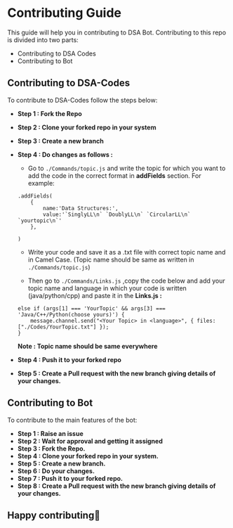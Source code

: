 
# Contributing Guide

This guide will help you in contributing to DSA Bot.
Contributing to this repo is divided into two parts:

- Contributing to DSA Codes
- Contributing to Bot

## Contributing to DSA-Codes
To contribute to DSA-Codes follow the steps below:

- **Step 1 : Fork the Repo**
- **Step 2 : Clone your forked repo in your system** 
- **Step 3 : Create a new branch**
- **Step 4 : Do changes as follows :**
    
    - Go to ```./Commands/topic.js``` and write the topic for which you want to add the code in the correct format in **addFields** section. For example:

    ```
    .addFields(
		{
			name:'Data Structures:',
            value:'`SinglyLL\n` `DoublyLL\n` `CircularLL\n` `yourtopic\n`'
		},
		
	)
    ```  
    - Write your code and save it as a .txt file with correct topic name and in Camel Case. (Topic name should be same as written in ```./Commands/topic.js```) 

    - Then go to ```./Commands/Links.js``` ,copy the code below and add your topic name and language in which your code is written (java/python/cpp) and paste it in the **Links.js :**

    ```
    else if (args[1] === 'YourTopic' && args[3] === 'Java/C++/Python(choose yours)') {
        message.channel.send("<Your Topic> in <language>", { files: ["./Codes/YourTopic.txt"] });
    }
    ```

    **Note : Topic name should be same everywhere**

- **Step 4 : Push it to your forked repo**
- **Step 5 : Create a Pull request with the new branch giving details of your changes.**

## Contributing to Bot
To contribute to the main features of the bot:

- **Step 1 : Raise an issue**
- **Step 2 : Wait for approval and getting it assigned**
- **Step 3 : Fork the Repo.**
- **Step 4 : Clone your forked repo in your system.** 
- **Step 5 : Create a new branch.**
- **Step 6 : Do your changes.**
- **Step 7 : Push it to your forked repo.**
- **Step 8 : Create a Pull request with the new branch giving details of your changes.**


## Happy contributing:tada: 





